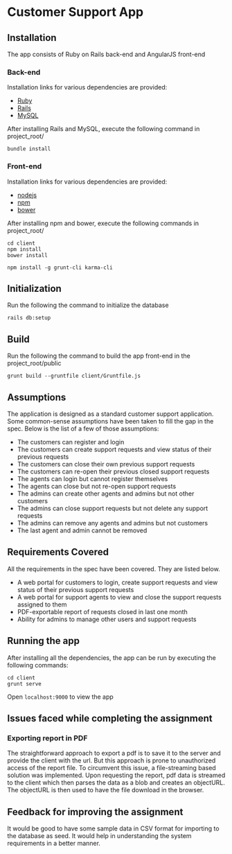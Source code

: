 # Customer Support App

## Installation
The app consists of Ruby on Rails back-end and AngularJS front-end

### Back-end
Installation links for various dependencies are provided:
* [Ruby](https://www.ruby-lang.org/en/documentation/installation/)
* [Rails](http://guides.railsgirls.com/install#setup-for-linux)
* [MySQL](https://www.tutorialspoint.com/mysql/mysql-installation.htm)

After installing Rails and MySQL, execute the following command in project_root/
```
bundle install
```

### Front-end
Installation links for various dependencies are provided:
* [nodejs](https://nodejs.org/en/download/package-manager/)
* [npm](http://blog.npmjs.org/post/85484771375/how-to-install-npm)
* [bower](https://bower.io/#install-bower)

After installing npm and bower, execute the following commands in project_root/
```
cd client
npm install
bower install

npm install -g grunt-cli karma-cli
```

## Initialization
Run the following the command to initialize the database
```
rails db:setup
```

## Build
Run the following the command to build the app front-end in the project_root/public
```
grunt build --gruntfile client/Gruntfile.js
```

## Assumptions
The application is designed as a standard customer support application.
Some common-sense assumptions have been taken to fill the gap in the spec.
Below is the list of a few of those assumptions:
* The customers can register and login
* The customers can create support requests and view status of their previous requests
* The customers can close their own previous support requests
* The customers can re-open their previous closed support requests
* The agents can login but cannot register themselves
* The agents can close but not re-open support requests
* The admins can create other agents and admins but not other customers
* The admins can close support requests but not delete any support requests
* The admins can remove any agents and admins but not customers
* The last agent and admin cannot be removed

## Requirements Covered

All the requirements in the spec have been covered. They are listed below.
* A web portal for customers to login, create support requests and view status of their previous support requests
* A web portal for support agents to view and close the support requests assigned to them
* PDF-exportable report of requests closed in last one month
* Ability for admins to manage other users and support requests

## Running the app

After installing all the dependencies, the app can be run by executing the following commands:
```
cd client
grunt serve
```
Open `localhost:9000` to view the app

## Issues faced while completing the assignment

### Exporting report in PDF
The straightforward approach to export a pdf is to save it to the server and provide the client with the url. But this approach is prone to unauthorized access of the report file. To circumvent this issue, a file-streaming based solution was implemented. Upon requesting the report, pdf data is streamed to the client which then parses the data as a blob and creates an objectURL. The objectURL is then used to have the file download in the browser.

## Feedback for improving the assignment
It would be good to have some sample data in CSV format for importing to the database as seed. It would help in understanding the system requirements in a better manner.
